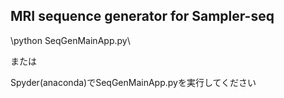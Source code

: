 ﻿MRI sequence generator for Sampler-seq 
---
\python SeqGenMainApp.py\

または

Spyder(anaconda)でSeqGenMainApp.pyを実行してください
